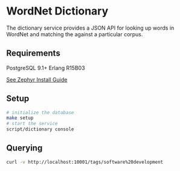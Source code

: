 WordNet Dictionary
==================

The dictionary service provides a JSON API for looking up words in WordNet
and matching the against a particular corpus.

## Requirements

PostgreSQL 9.1+
Erlang R15B03

[See Zephyr Install Guide](https://github.com/airships/zephyr/wiki/Install)


## Setup

```bash
# initialize the database
make setup
# start the service
script/dictionary console
```

## Querying

```bash
curl -v http://localhost:10001/tags/software%20development
```

